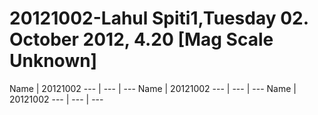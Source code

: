 # 20121002-Lahul Spiti1,Tuesday 02. October 2012, 4.20 [Mag Scale Unknown]
Name | 20121002
--- | --- | ---
Name | 20121002
--- | --- | ---
Name | 20121002
--- | --- | ---
